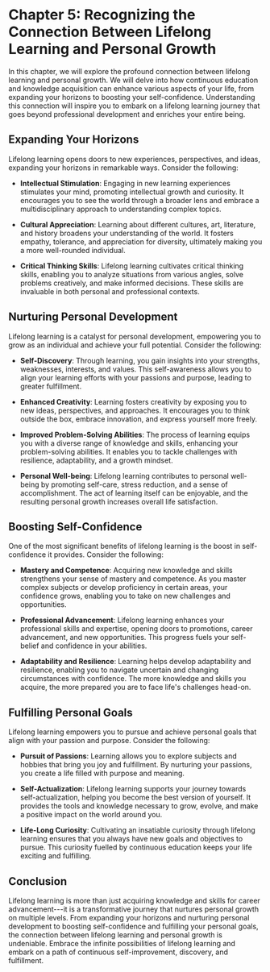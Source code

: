 Chapter 5: Recognizing the Connection Between Lifelong Learning and Personal Growth
===================================================================================

In this chapter, we will explore the profound connection between lifelong learning and personal growth. We will delve into how continuous education and knowledge acquisition can enhance various aspects of your life, from expanding your horizons to boosting your self-confidence. Understanding this connection will inspire you to embark on a lifelong learning journey that goes beyond professional development and enriches your entire being.

Expanding Your Horizons
-----------------------

Lifelong learning opens doors to new experiences, perspectives, and ideas, expanding your horizons in remarkable ways. Consider the following:

* **Intellectual Stimulation**: Engaging in new learning experiences stimulates your mind, promoting intellectual growth and curiosity. It encourages you to see the world through a broader lens and embrace a multidisciplinary approach to understanding complex topics.

* **Cultural Appreciation**: Learning about different cultures, art, literature, and history broadens your understanding of the world. It fosters empathy, tolerance, and appreciation for diversity, ultimately making you a more well-rounded individual.

* **Critical Thinking Skills**: Lifelong learning cultivates critical thinking skills, enabling you to analyze situations from various angles, solve problems creatively, and make informed decisions. These skills are invaluable in both personal and professional contexts.

Nurturing Personal Development
------------------------------

Lifelong learning is a catalyst for personal development, empowering you to grow as an individual and achieve your full potential. Consider the following:

* **Self-Discovery**: Through learning, you gain insights into your strengths, weaknesses, interests, and values. This self-awareness allows you to align your learning efforts with your passions and purpose, leading to greater fulfillment.

* **Enhanced Creativity**: Learning fosters creativity by exposing you to new ideas, perspectives, and approaches. It encourages you to think outside the box, embrace innovation, and express yourself more freely.

* **Improved Problem-Solving Abilities**: The process of learning equips you with a diverse range of knowledge and skills, enhancing your problem-solving abilities. It enables you to tackle challenges with resilience, adaptability, and a growth mindset.

* **Personal Well-being**: Lifelong learning contributes to personal well-being by promoting self-care, stress reduction, and a sense of accomplishment. The act of learning itself can be enjoyable, and the resulting personal growth increases overall life satisfaction.

Boosting Self-Confidence
------------------------

One of the most significant benefits of lifelong learning is the boost in self-confidence it provides. Consider the following:

* **Mastery and Competence**: Acquiring new knowledge and skills strengthens your sense of mastery and competence. As you master complex subjects or develop proficiency in certain areas, your confidence grows, enabling you to take on new challenges and opportunities.

* **Professional Advancement**: Lifelong learning enhances your professional skills and expertise, opening doors to promotions, career advancement, and new opportunities. This progress fuels your self-belief and confidence in your abilities.

* **Adaptability and Resilience**: Learning helps develop adaptability and resilience, enabling you to navigate uncertain and changing circumstances with confidence. The more knowledge and skills you acquire, the more prepared you are to face life's challenges head-on.

Fulfilling Personal Goals
-------------------------

Lifelong learning empowers you to pursue and achieve personal goals that align with your passion and purpose. Consider the following:

* **Pursuit of Passions**: Learning allows you to explore subjects and hobbies that bring you joy and fulfillment. By nurturing your passions, you create a life filled with purpose and meaning.

* **Self-Actualization**: Lifelong learning supports your journey towards self-actualization, helping you become the best version of yourself. It provides the tools and knowledge necessary to grow, evolve, and make a positive impact on the world around you.

* **Life-Long Curiosity**: Cultivating an insatiable curiosity through lifelong learning ensures that you always have new goals and objectives to pursue. This curiosity fuelled by continuous education keeps your life exciting and fulfilling.

Conclusion
----------

Lifelong learning is more than just acquiring knowledge and skills for career advancement---it is a transformative journey that nurtures personal growth on multiple levels. From expanding your horizons and nurturing personal development to boosting self-confidence and fulfilling your personal goals, the connection between lifelong learning and personal growth is undeniable. Embrace the infinite possibilities of lifelong learning and embark on a path of continuous self-improvement, discovery, and fulfillment.
